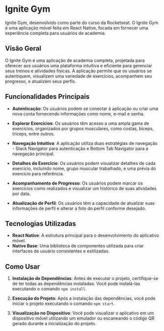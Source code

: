 # Ignite Gym

Ignite Gym, desenvolvido como parte do curso da Rocketseat. O Ignite Gym é uma aplicação móvel feita em React Native, focada em fornecer uma experiência completa para usuários de academia.

## Visão Geral

O Ignite Gym é uma aplicação de academia completa, projetada para oferecer aos usuários uma plataforma intuitiva e eficiente para gerenciar seus treinos e atividades físicas. A aplicação permite que os usuários se autentiquem, visualizem uma variedade de exercícios, acompanhem seu progresso, e atualizem seus perfis.

## Funcionalidades Principais

- **Autenticação**: Os usuários podem se conectar à aplicação ou criar uma nova conta fornecendo informações como nome, e-mail e senha.
- **Explorar Exercícios**: Os usuários têm acesso a uma ampla gama de exercícios, organizados por grupos musculares, como costas, bíceps, tríceps, entre outros.

- **Navegação Intuitiva**: A aplicação utiliza duas estratégias de navegação - Stack Navigator para autenticação e Bottom Tab Navigator para a navegação principal.

- **Detalhes do Exercício**: Os usuários podem visualizar detalhes de cada exercício, incluindo nome, grupo muscular trabalhado, e uma prévia do exercício para referência.

- **Acompanhamento de Progresso**: Os usuários podem marcar os exercícios como realizados e visualizar um histórico de suas atividades por data.

- **Atualização de Perfil**: Os usuários têm a capacidade de atualizar suas informações de perfil e alterar a foto do perfil conforme desejado.

## Tecnologias Utilizadas

- **React Native**: A estrutura principal para o desenvolvimento do aplicativo móvel.
- **Native Base**: Uma biblioteca de componentes utilizada para criar interfaces de usuário consistentes e estilizadas.

## Como Usar

1. **Instalação de Dependências**: Antes de executar o projeto, certifique-se de ter todas as dependências instaladas. Você pode instalá-las executando o comando `npm install`.

2. **Execução do Projeto**: Após a instalação das dependências, você pode iniciar o projeto executando o comando `npm start`.

3. **Visualização no Dispositivo**: Você pode visualizar o aplicativo em um dispositivo móvel utilizando um emulador ou escaneando o código QR gerado durante a inicialização do projeto.
